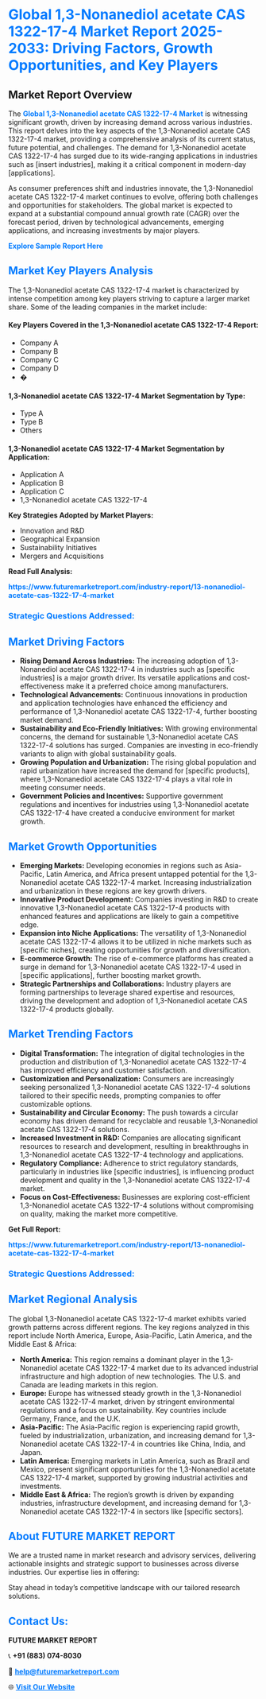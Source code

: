 <h1 style="color: #007BFF;">Global 1,3-Nonanediol acetate CAS 1322-17-4 Market Report 2025-2033: Driving Factors, Growth Opportunities, and Key Players</h1>

<section id="overview">
<h2>Market Report Overview</h2>
<p>The <a href="https://www.futuremarketreport.com/industry-report/13-nonanediol-acetate-cas-1322-17-4-market" style="color: #007BFF; text-decoration: none;"><strong>Global 1,3-Nonanediol acetate CAS 1322-17-4 Market</strong></a> is witnessing significant growth, driven by increasing demand across various industries. This report delves into the key aspects of the 1,3-Nonanediol acetate CAS 1322-17-4 market, providing a comprehensive analysis of its current status, future potential, and challenges. The demand for 1,3-Nonanediol acetate CAS 1322-17-4 has surged due to its wide-ranging applications in industries such as [insert industries], making it a critical component in modern-day [applications].</p>
<p>As consumer preferences shift and industries innovate, the 1,3-Nonanediol acetate CAS 1322-17-4 market continues to evolve, offering both challenges and opportunities for stakeholders. The global market is expected to expand at a substantial compound annual growth rate (CAGR) over the forecast period, driven by technological advancements, emerging applications, and increasing investments by major players.</p>
</section>

<section id="overview">
<p><a href="https://www.futuremarketreport.com/request-sample/reportId=112081" style="color: #007BFF; text-decoration: none;"><strong>Explore Sample Report Here</strong></a></p>
</section>

<section id="key-players">
<h2 style="color: #007BFF;">Market Key Players Analysis</h2>
<p>The 1,3-Nonanediol acetate CAS 1322-17-4 market is characterized by intense competition among key players striving to capture a larger market share. Some of the leading companies in the market include:</p>
<h4>Key Players Covered in the 1,3-Nonanediol acetate CAS 1322-17-4 Report:</h4>
<ul><li>Company A</li><li>Company B</li><li>Company C</li><li>Company D</li><li>�</li></ul>
<h4>1,3-Nonanediol acetate CAS 1322-17-4 Market Segmentation by Type:</h4>
<ul><li>Type A</li><li>Type B</li><li>Others</li></ul>

<h4>1,3-Nonanediol acetate CAS 1322-17-4 Market Segmentation by Application:</h4>
<ul><li>Application A</li><li>Application B</li><li>Application C</li><li>1,3-Nonanediol acetate CAS 1322-17-4</li></ul>
<p><strong>Key Strategies Adopted by Market Players:</strong></p>
<ul>
<li>Innovation and R&D</li>
<li>Geographical Expansion</li>
<li>Sustainability Initiatives</li>
<li>Mergers and Acquisitions</li>
</ul>
</section>

<section>
<p><strong>Read Full Analysis: </strong></p><a href="https://www.futuremarketreport.com/industry-report/13-nonanediol-acetate-cas-1322-17-4-market" style="color: #007BFF; text-decoration: none;"><strong>https://www.futuremarketreport.com/industry-report/13-nonanediol-acetate-cas-1322-17-4-market</strong></a>
<h3 style="color: #007BFF;">Strategic Questions Addressed:</h3>
</section>

<section id="driving-factors">
<h2 style="color: #007BFF;">Market Driving Factors</h2>
<ul>
<li><strong>Rising Demand Across Industries:</strong> The increasing adoption of 1,3-Nonanediol acetate CAS 1322-17-4 in industries such as [specific industries] is a major growth driver. Its versatile applications and cost-effectiveness make it a preferred choice among manufacturers.</li>
<li><strong>Technological Advancements:</strong> Continuous innovations in production and application technologies have enhanced the efficiency and performance of 1,3-Nonanediol acetate CAS 1322-17-4, further boosting market demand.</li>
<li><strong>Sustainability and Eco-Friendly Initiatives:</strong> With growing environmental concerns, the demand for sustainable 1,3-Nonanediol acetate CAS 1322-17-4 solutions has surged. Companies are investing in eco-friendly variants to align with global sustainability goals.</li>
<li><strong>Growing Population and Urbanization:</strong> The rising global population and rapid urbanization have increased the demand for [specific products], where 1,3-Nonanediol acetate CAS 1322-17-4 plays a vital role in meeting consumer needs.</li>
<li><strong>Government Policies and Incentives:</strong> Supportive government regulations and incentives for industries using 1,3-Nonanediol acetate CAS 1322-17-4 have created a conducive environment for market growth.</li>
</ul>
</section>

<section id="growth-opportunities">
<h2 style="color: #007BFF;">Market Growth Opportunities</h2>
<ul>
<li><strong>Emerging Markets:</strong> Developing economies in regions such as Asia-Pacific, Latin America, and Africa present untapped potential for the 1,3-Nonanediol acetate CAS 1322-17-4 market. Increasing industrialization and urbanization in these regions are key growth drivers.</li>
<li><strong>Innovative Product Development:</strong> Companies investing in R&D to create innovative 1,3-Nonanediol acetate CAS 1322-17-4 products with enhanced features and applications are likely to gain a competitive edge.</li>
<li><strong>Expansion into Niche Applications:</strong> The versatility of 1,3-Nonanediol acetate CAS 1322-17-4 allows it to be utilized in niche markets such as [specific niches], creating opportunities for growth and diversification.</li>
<li><strong>E-commerce Growth:</strong> The rise of e-commerce platforms has created a surge in demand for 1,3-Nonanediol acetate CAS 1322-17-4 used in [specific applications], further boosting market growth.</li>
<li><strong>Strategic Partnerships and Collaborations:</strong> Industry players are forming partnerships to leverage shared expertise and resources, driving the development and adoption of 1,3-Nonanediol acetate CAS 1322-17-4 products globally.</li>
</ul>
</section>

<section id="trending-factors">
<h2 style="color: #007BFF;">Market Trending Factors</h2>
<ul>
<li><strong>Digital Transformation:</strong> The integration of digital technologies in the production and distribution of 1,3-Nonanediol acetate CAS 1322-17-4 has improved efficiency and customer satisfaction.</li>
<li><strong>Customization and Personalization:</strong> Consumers are increasingly seeking personalized 1,3-Nonanediol acetate CAS 1322-17-4 solutions tailored to their specific needs, prompting companies to offer customizable options.</li>
<li><strong>Sustainability and Circular Economy:</strong> The push towards a circular economy has driven demand for recyclable and reusable 1,3-Nonanediol acetate CAS 1322-17-4 solutions.</li>
<li><strong>Increased Investment in R&D:</strong> Companies are allocating significant resources to research and development, resulting in breakthroughs in 1,3-Nonanediol acetate CAS 1322-17-4 technology and applications.</li>
<li><strong>Regulatory Compliance:</strong> Adherence to strict regulatory standards, particularly in industries like [specific industries], is influencing product development and quality in the 1,3-Nonanediol acetate CAS 1322-17-4 market.</li>
<li><strong>Focus on Cost-Effectiveness:</strong> Businesses are exploring cost-efficient 1,3-Nonanediol acetate CAS 1322-17-4 solutions without compromising on quality, making the market more competitive.</li>
</ul>
</section>

<section>
<p><strong>Get Full Report: </strong></p><a href="https://www.futuremarketreport.com/industry-report/13-nonanediol-acetate-cas-1322-17-4-market" style="color: #007BFF; text-decoration: none;"><strong>https://www.futuremarketreport.com/industry-report/13-nonanediol-acetate-cas-1322-17-4-market</strong></a>
<h3 style="color: #007BFF;">Strategic Questions Addressed:</h3>
</section>


<section id="regional-analysis">
<h2 style="color: #007BFF;">Market Regional Analysis</h2>
<p>The global 1,3-Nonanediol acetate CAS 1322-17-4 market exhibits varied growth patterns across different regions. The key regions analyzed in this report include North America, Europe, Asia-Pacific, Latin America, and the Middle East & Africa:</p>
<ul>
<li><strong>North America:</strong> This region remains a dominant player in the 1,3-Nonanediol acetate CAS 1322-17-4 market due to its advanced industrial infrastructure and high adoption of new technologies. The U.S. and Canada are leading markets in this region.</li>
<li><strong>Europe:</strong> Europe has witnessed steady growth in the 1,3-Nonanediol acetate CAS 1322-17-4 market, driven by stringent environmental regulations and a focus on sustainability. Key countries include Germany, France, and the U.K.</li>
<li><strong>Asia-Pacific:</strong> The Asia-Pacific region is experiencing rapid growth, fueled by industrialization, urbanization, and increasing demand for 1,3-Nonanediol acetate CAS 1322-17-4 in countries like China, India, and Japan.</li>
<li><strong>Latin America:</strong> Emerging markets in Latin America, such as Brazil and Mexico, present significant opportunities for the 1,3-Nonanediol acetate CAS 1322-17-4 market, supported by growing industrial activities and investments.</li>
<li><strong>Middle East & Africa:</strong> The region’s growth is driven by expanding industries, infrastructure development, and increasing demand for 1,3-Nonanediol acetate CAS 1322-17-4 in sectors like [specific sectors].</li>
</ul>
</section>

<footer>
<h2 style="color: #007BFF;">About FUTURE MARKET REPORT</h2>
<p>We are a trusted name in market research and advisory services, delivering actionable insights and strategic support to businesses across diverse industries. Our expertise lies in offering:</p>

<p>Stay ahead in today’s competitive landscape with our tailored research solutions.</p>

<h2 style="color: #007BFF;">Contact Us:</h2>
<p><strong>FUTURE MARKET REPORT</strong></p>
<p>📞 <strong>+91 (883) 074-8030</strong></p>
<p>📧 <strong><a href="mailto:help@futuremarketreport.com" style="color: #007BFF;">help@futuremarketreport.com</a></strong></p>
<p>🌐 <strong><a href="https://www.futuremarketreport.com/" style="color: #007BFF;">Visit Our Website</a></strong></p>
</footer>